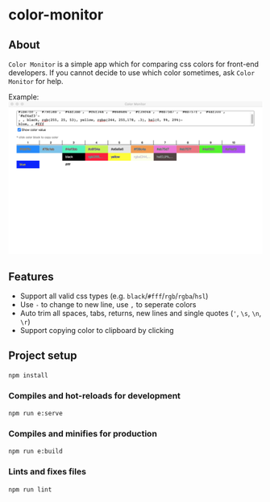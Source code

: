 # color-monitor

## About

`Color Monitor` is a simple app which for comparing css colors for front-end developers. If you cannot decide to use which color sometimes, ask `Color Monitor` for help.

Example:
![Preview](./docs/preview.png)

## Features

* Support all valid css types (e.g. `black`/`#fff`/`rgb`/`rgba`/`hsl`)
* Use `-` to change to new line, use `,` to seperate colors
* Auto trim all spaces, tabs, returns, new lines and single quotes (`'`, `\s`, `\n`, `\r`)
* Support copying color to clipboard by clicking

## Project setup
```
npm install
```

### Compiles and hot-reloads for development
```
npm run e:serve
```

### Compiles and minifies for production
```
npm run e:build
```

### Lints and fixes files
```
npm run lint
```
